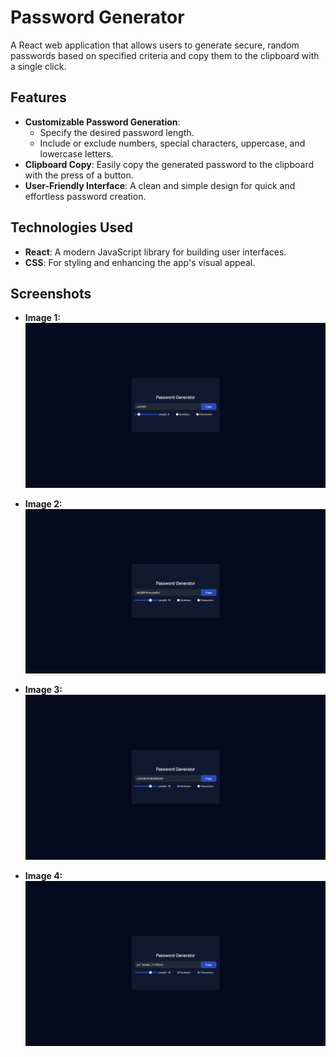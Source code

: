 # Password Generator  

A React web application that allows users to generate secure, random passwords based on specified criteria and copy them to the clipboard with a single click.  

## Features  
- **Customizable Password Generation**:  
  - Specify the desired password length.  
  - Include or exclude numbers, special characters, uppercase, and lowercase letters.  
- **Clipboard Copy**: Easily copy the generated password to the clipboard with the press of a button.  
- **User-Friendly Interface**: A clean and simple design for quick and effortless password creation.  

## Technologies Used  
- **React**: A modern JavaScript library for building user interfaces.  
- **CSS**: For styling and enhancing the app's visual appeal. 

## Screenshots

- **Image 1:**
![plot](./public/image1.png)

- **Image 2:**  
![plot](./public/image2.png)

- **Image 3:**  
![plot](./public/image3.png)

- **Image 4:**  
![plot](./public/image4.png)

